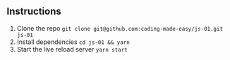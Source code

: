 ## Instructions

1. Clone the repo `git clone git@github.com:coding-made-easy/js-01.git js-01`
2. Install dependencies `cd js-01 && yarn`
3. Start the live reload server `yarn start`
